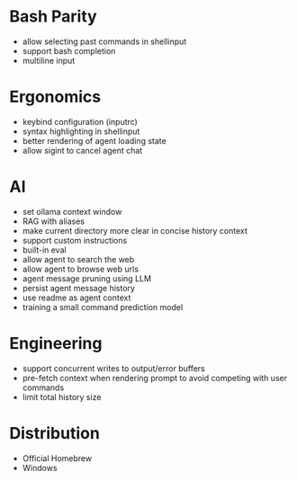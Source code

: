 # Bash Parity

- allow selecting past commands in shellinput
- support bash completion
- multiline input

# Ergonomics

- keybind configuration (inputrc)
- syntax highlighting in shellinput
- better rendering of agent loading state
- allow sigint to cancel agent chat

# AI

- set ollama context window
- RAG with aliases
- make current directory more clear in concise history context
- support custom instructions
- built-in eval
- allow agent to search the web
- allow agent to browse web urls
- agent message pruning using LLM
- persist agent message history
- use readme as agent context
- training a small command prediction model

# Engineering

- support concurrent writes to output/error buffers
- pre-fetch context when rendering prompt to avoid competing with user commands
- limit total history size

# Distribution

- Official Homebrew
- Windows
